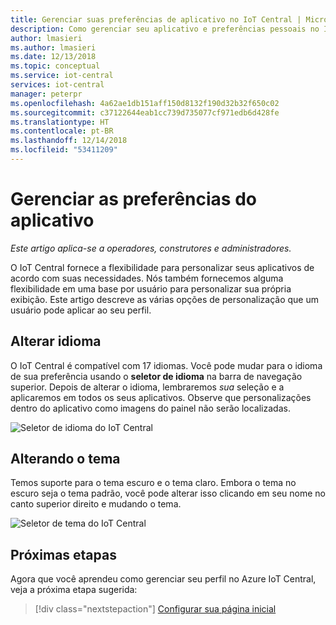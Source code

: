 ```yaml
---
title: Gerenciar suas preferências de aplicativo no IoT Central | Microsoft Docs
description: Como gerenciar seu aplicativo e preferências pessoais no IoT Central
author: lmasieri
ms.author: lmasieri
ms.date: 12/13/2018
ms.topic: conceptual
ms.service: iot-central
services: iot-central
manager: peterpr
ms.openlocfilehash: 4a62ae1db151aff150d8132f190d32b32f650c02
ms.sourcegitcommit: c37122644eab1cc739d735077cf971edb6d428fe
ms.translationtype: HT
ms.contentlocale: pt-BR
ms.lasthandoff: 12/14/2018
ms.locfileid: "53411209"
---
```

# <a name="manage-your-application-preferences"></a>Gerenciar as preferências do aplicativo

*Este artigo aplica-se a operadores, construtores e administradores.*

O IoT Central fornece a flexibilidade para personalizar seus aplicativos de acordo com suas necessidades. Nós também fornecemos alguma flexibilidade em uma base por usuário para personalizar sua própria exibição. Este artigo descreve as várias opções de personalização que um usuário pode aplicar ao seu perfil.

## <a name="changing-language"></a>Alterar idioma

O IoT Central é compatível com 17 idiomas. Você pode mudar para o idioma de sua preferência usando o **seletor de idioma** na barra de navegação superior. Depois de alterar o idioma, lembraremos *sua* seleção e a aplicaremos em todos os seus aplicativos. Observe que personalizações dentro do aplicativo como imagens do painel não serão localizadas. 

![Seletor de idioma do IoT Central](media/howto-manage-profile/language-picker.png)

## <a name="changing-theme"></a>Alterando o tema

Temos suporte para o tema escuro e o tema claro. Embora o tema no escuro seja o tema padrão, você pode alterar isso clicando em seu nome no canto superior direito e mudando o tema.

![Seletor de tema do IoT Central](media/howto-manage-profile/theme-picker.png)

## <a name="next-steps"></a>Próximas etapas

Agora que você aprendeu como gerenciar seu perfil no Azure IoT Central, veja a próxima etapa sugerida:

> [!div class="nextstepaction"]
> [Configurar sua página inicial](howto-configure-homepage.md)
